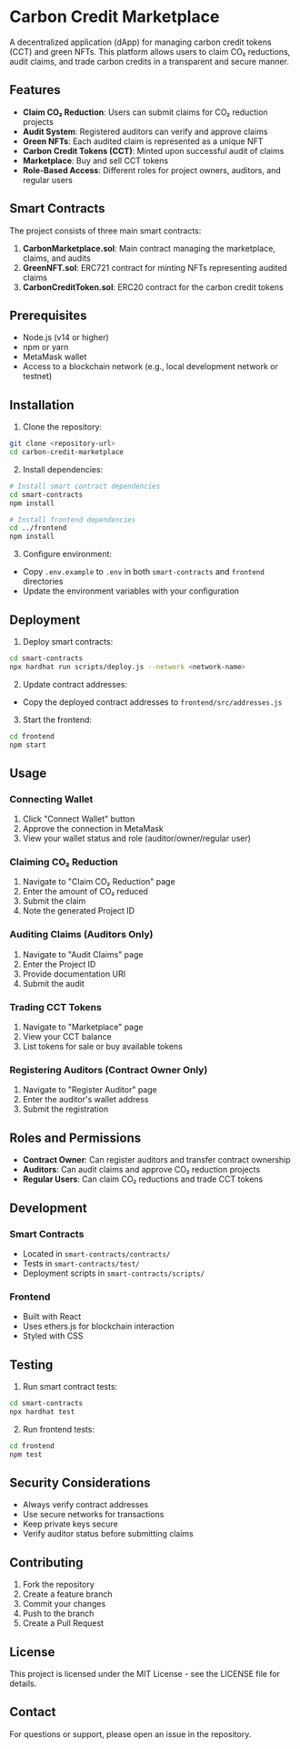 # Carbon Credit Marketplace

A decentralized application (dApp) for managing carbon credit tokens (CCT) and green NFTs. This platform allows users to claim CO₂ reductions, audit claims, and trade carbon credits in a transparent and secure manner.

## Features

- **Claim CO₂ Reduction**: Users can submit claims for CO₂ reduction projects
- **Audit System**: Registered auditors can verify and approve claims
- **Green NFTs**: Each audited claim is represented as a unique NFT
- **Carbon Credit Tokens (CCT)**: Minted upon successful audit of claims
- **Marketplace**: Buy and sell CCT tokens
- **Role-Based Access**: Different roles for project owners, auditors, and regular users

## Smart Contracts

The project consists of three main smart contracts:

1. **CarbonMarketplace.sol**: Main contract managing the marketplace, claims, and audits
2. **GreenNFT.sol**: ERC721 contract for minting NFTs representing audited claims
3. **CarbonCreditToken.sol**: ERC20 contract for the carbon credit tokens

## Prerequisites

- Node.js (v14 or higher)
- npm or yarn
- MetaMask wallet
- Access to a blockchain network (e.g., local development network or testnet)

## Installation

1. Clone the repository:
```bash
git clone <repository-url>
cd carbon-credit-marketplace
```

2. Install dependencies:
```bash
# Install smart contract dependencies
cd smart-contracts
npm install

# Install frontend dependencies
cd ../frontend
npm install
```

3. Configure environment:
- Copy `.env.example` to `.env` in both `smart-contracts` and `frontend` directories
- Update the environment variables with your configuration

## Deployment

1. Deploy smart contracts:
```bash
cd smart-contracts
npx hardhat run scripts/deploy.js --network <network-name>
```

2. Update contract addresses:
- Copy the deployed contract addresses to `frontend/src/addresses.js`

3. Start the frontend:
```bash
cd frontend
npm start
```

## Usage

### Connecting Wallet
1. Click "Connect Wallet" button
2. Approve the connection in MetaMask
3. View your wallet status and role (auditor/owner/regular user)

### Claiming CO₂ Reduction
1. Navigate to "Claim CO₂ Reduction" page
2. Enter the amount of CO₂ reduced
3. Submit the claim
4. Note the generated Project ID

### Auditing Claims (Auditors Only)
1. Navigate to "Audit Claims" page
2. Enter the Project ID
3. Provide documentation URI
4. Submit the audit

### Trading CCT Tokens
1. Navigate to "Marketplace" page
2. View your CCT balance
3. List tokens for sale or buy available tokens

### Registering Auditors (Contract Owner Only)
1. Navigate to "Register Auditor" page
2. Enter the auditor's wallet address
3. Submit the registration

## Roles and Permissions

- **Contract Owner**: Can register auditors and transfer contract ownership
- **Auditors**: Can audit claims and approve CO₂ reduction projects
- **Regular Users**: Can claim CO₂ reductions and trade CCT tokens

## Development

### Smart Contracts
- Located in `smart-contracts/contracts/`
- Tests in `smart-contracts/test/`
- Deployment scripts in `smart-contracts/scripts/`

### Frontend
- Built with React
- Uses ethers.js for blockchain interaction
- Styled with CSS

## Testing

1. Run smart contract tests:
```bash
cd smart-contracts
npx hardhat test
```

2. Run frontend tests:
```bash
cd frontend
npm test
```

## Security Considerations

- Always verify contract addresses
- Use secure networks for transactions
- Keep private keys secure
- Verify auditor status before submitting claims

## Contributing

1. Fork the repository
2. Create a feature branch
3. Commit your changes
4. Push to the branch
5. Create a Pull Request

## License

This project is licensed under the MIT License - see the LICENSE file for details.

## Contact

For questions or support, please open an issue in the repository. 